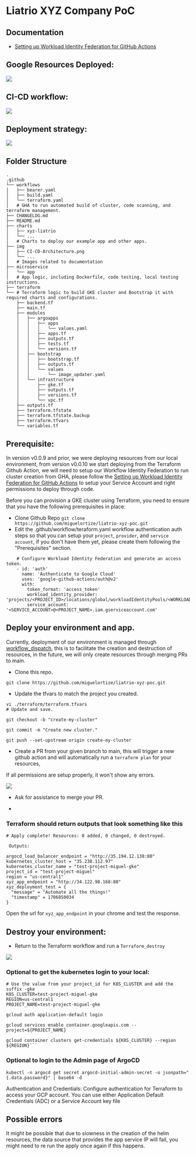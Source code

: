 # Liatrio XYZ Company PoC

## Documentation
- [Setting up Workload Identity Federation for GitHub Actions](https://github.com/miguelortize/liatrio-xyz-poc/wiki/Create-Workload-Identity-Provider)

## Google Resources Deployed:

![](https://github.com/miguelortize/liatrio-xyz-poc/blob/main/img/GCP_infra.png)

## CI-CD workflow:

![](https://github.com/miguelortize/liatrio-xyz-poc/blob/main/img/CI-CD-Architecture.png)

## Deployment strategy:

![](https://github.com/miguelortize/liatrio-xyz-poc/blob/main/img/terraform_liatrio.png)

## Folder Structure

```
.
.github
└── workflows
│   ├── bearer.yaml
│   ├── build.yaml
│   └── terraform.yaml
│   # GHA to run automated build of cluster, code scanning, and terraform management.
├── CHANGELOG.md
├── README.md
├── charts
│   ├── xyz-liatrio
│   └── ...
│   # Charts to deploy our example app and other apps.
├── img
│   ├── CI-CD-Architecture.png
│   └── ...
│   # Images related to documentation 
├── microservice
│   └── app
│   # App logic, including Dockerfile, code testing, local testing instructions.
├── terraform
└── # Terraform logic to build GKE cluster and Bootstrap it with required charts and configurations.
    ├── backend.tf
    ├── main.tf
    ├── modules
    │   ├── argoapps
    │   │   ├── apps
    │   │   │   └── values.yaml
    │   │   ├── apps.tf
    │   │   ├── outputs.tf
    │   │   ├── tests.tf
    │   │   └── versions.tf
    │   ├── bootstrap
    │   │   ├── bootstrap.tf
    │   │   ├── outputs.tf
    │   │   └── values
    │   │       └── image_updater.yaml
    │   └── infrastructure
    │       ├── gke.tf
    │       ├── outputs.tf
    │       ├── versions.tf
    │       └── vpc.tf
    ├── outputs.tf
    ├── terraform.tfstate
    ├── terraform.tfstate.backup
    ├── terraform.tfvars
    └── variables.tf
```


## Prerequisite:
In version v0.0.9 and prior, we were deploying resources from our local environment, from version v0.0.10 we start deploying from the Terraform Github Action, we will need to setup our Workflow Identity Federation to run cluster creation from GHA, please follow the [Setting up Workload Identity Federation for GitHub Actions](https://github.com/miguelortize/liatrio-xyz-poc/wiki/Create-Workload-Identity-Provider) to setup your Service Account and right permissions to deploy through code.

Before you can provision a GKE cluster using Terraform, you need to ensure that you have the following prerequisites in place:

- Clone Github Repo
```git clone https://github.com/miguelortize/liatrio-xyz-poc.git```
- Edit the .github/workflow/teraform.yaml workflow authentication auth steps so that you can setup your `project`, `provider`, and `service account`, if you don't have them yet, please create them following the "Prerequisites" section.

```
    # Configure Workload Identity Federation and generate an access token.
    - id: 'auth'
      name: 'Authenticate to Google Cloud'
      uses: 'google-github-actions/auth@v2'
      with:
        token_format: 'access_token'
        workload_identity_provider: 'projects/<PROJECT_ID>/locations/global/workloadIdentityPools/<WORKLOAD_IDENTITY_POOL>/providers/<PROVIDER>'
        service_account: '<SERVICE_ACCOUNT>@<PROJECT_NAME>.iam.gserviceaccount.com'
```

## Deploy your environment and app.

Currently, deployment of our environment is managed through [workflow_dispatch](https://docs.github.com/en/actions/using-workflows/events-that-trigger-workflows#workflow_dispatch), this is to facilitate the creation and destruction of resources, in the future, we will only create resources through merging PRs to main.

- Clone this repo.

```
git clone https://github.com/miguelortize/liatrio-xyz-poc.git
```

- Update the tfvars to match the project you created.

```
vi ./terraform/terraform.tfvars
# Update and save.

git checkout -b "create-my-cluster"

git commit -m "Create new cluster."

git push --set-upstream origin create-my-cluster
```

- Create a PR from your given branch to main, this will trigger a new github action and will automatically run a `terraform plan` for your resources, 

If all permissions are setup properly, it won't show any errors.

![](https://github.com/miguelortize/liatrio-xyz-poc/blob/main/img/gha-output.png)

- Ask for assistance to merge your PR.

- 

### Terraform should return outputs that look something like this

```
# Apply complete! Resources: 0 added, 0 changed, 0 destroyed.

 Outputs:

argocd_load_balancer_endpoint = "http://35.194.12.138:80"
kubernetes_cluster_host = "35.238.112.97"
kubernetes_cluster_name = "test-project-miguel-gke"
project_id = "test-project-miguel"
region = "us-central1"
xyz_app_endpoint = "http://34.122.98.168:80"
xyz_deployment_test = {
  "message" = "Automate all the things!"
  "timestamp" = 1706850034
}
```

Open the url for `xyz_app_endpoint` in your chrome and test the response.

## Destroy your environment:

- Return to the Terraform workflow and run a `Terraform_destroy`

![](https://github.com/miguelortize/liatrio-xyz-poc/blob/main/img/terraform_destroy.png)


### Optional to get the kubernetes login to your local:

```
# Use the value from your project_id for K8S_CLUSTER and add the suffix -gke
K8S_CLUSTER=test-project-miguel-gke
REGION=us-central1
PROJECT_NAME=test-project-miguel-gke

gcloud auth application-default login

gcloud services enable container.googleapis.com --project=${PROJECT_NAME}

gcloud container clusters get-credentials ${K8S_CLUSTER} --region ${REGION}```
```

### Optional to login to the Admin page of ArgoCD
```kubectl -n argocd get secret argocd-initial-admin-secret -o jsonpath="{.data.password}" | base64 -d```

Authentication and Credentials: Configure authentication for Terraform to access your GCP account. You can use either Application Default Credentials (ADC) or a Service Account key file

## Possible errors

It might be possible that due to slowness in the creation of the helm resources, the data source that provides the app service IP will fail, you might need to re run the apply once again if this happens.